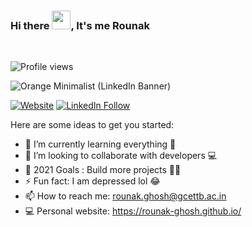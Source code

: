 ### Hi there <img src="https://raw.githubusercontent.com/iampavangandhi/iampavangandhi/master/gifs/Hi.gif" width="30px">, It's me Rounak

<!--<p align="center"><img width="80%" src="./assets/gh-readme-header.png" /></p>-->

<br />

![Profile views](https://gpvc.arturio.dev/rounak-ghosh)

![Orange Minimalist (LinkedIn Banner)](https://user-images.githubusercontent.com/62801352/164508990-c018c80c-0b33-49e7-81ff-383a7d648ef5.png)

[![Website](https://img.shields.io/website?down_color=Red&down_message=Offline&label=rounak-ghosh.github.io&style=for-the-badge&up_color=Green&up_message=Online&url=https%3A%2F%2Frounak-ghosh.github.io%2F)](https://rounak-ghosh.github.io/)
[![LinkedIn Follow](https://img.shields.io/website?down_color=Red&down_message=Active&label=rounak%20ghosh&logo=linkedin&style=for-the-badge&up_color=Blue&up_message=Active&url=https%3A%2F%2Fwww.linkedin.com%2Fin%2Frounak-ghosh-b88649191)](https://www.linkedin.com/in/rounak-ghosh-b88649191)


Here are some ideas to get you started:

- 🌱 I’m currently learning everything 🤣
- 👫 I’m looking to collaborate with developers 💻
- 🥅 2021 Goals : Build more projects 👨‍🎓
- ⚡ Fun fact: I am depressed lol 😂
- 📫 How to reach me: rounak.ghosh@gcettb.ac.in
- 💻 Personal website: https://rounak-ghosh.github.io/
